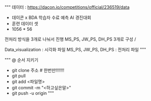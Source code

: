 """
데이터 : https://dacon.io/competitions/official/236519/data
- 데이콘 x BDA 학습자 수료 예측 AI 경진대회
- 훈련 데이터 셋
- 1056 * 56 

전처리 방식을 3개로 나눠서 진행
MS_PS, JW_PS, DH_PS 3개로 구성 / 

Data_visualization  : 시각화 파일
MS_PS, JW_PS, DH_PS : 전처리 파일 
"""


"""
@ 순서 지키기
- git clone 주소 # 한번만!!!!!!!
- git pull
- git add <파일명>
- git commit -m "<하고싶은말>"
- git push -u origin
"""
